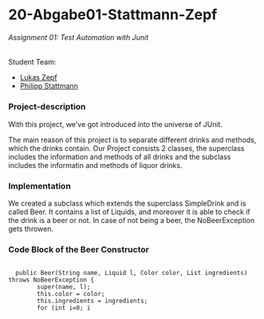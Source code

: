 # 20-Abgabe01-Stattmann-Zepf
###### Assignment 01: Test Automation with Junit

Student Team:
- [Lukas Zepf](https://github.com/LukasZepf)
- [Philipp Stattmann](https://github.com/OPS-Philipp)

### Project-description
With this project, we've got introduced into the universe of JUnit.

The main reason of this project is to separate different drinks and methods, which the drinks contain.
Our Project consists 2 classes, the superclass includes the information and methods of all drinks and the subclass includes the informatin and methods of liquor drinks.

### Implementation
We created a subclass which extends the superclass SimpleDrink and is called Beer. It contains a list of Liquids, and moreover it is able to check if the drink is a beer or not. In case of not being a beer, the NoBeerException gets throwen.

### Code Block of the Beer Constructor
<pre><code>
  public Beer(String name, Liquid l, Color color, List<Liquid> ingredients) throws NoBeerException {
        super(name, l);
        this.color = color;
        this.ingredients = ingredients;
        for (int i=0; i<this.ingredients.size(); i++) {
            if (ingredients.get(i).getIsBeer() == false) {
                throw new NoBeerException(ingredients.get(i));
            }
        }
</code></pre>
